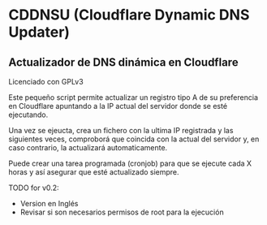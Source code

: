 # CDDNSU (Cloudflare Dynamic DNS Updater)
## Actualizador de DNS dinámica en Cloudflare

Licenciado con GPLv3

Este pequeño script permite actualizar un registro tipo A de su preferencia en Cloudflare apuntando a la IP actual del servidor donde se esté ejecutando.

Una vez se ejeucta, crea un fichero con la ultima IP registrada y las siguientes veces, comproborá que coincida con la actual del servidor y, en caso contrario, la actualizará automaticamente. 

Puede crear una tarea programada (cronjob) para que se ejecute cada X horas y así asegurar que esté actualizado siempre.

TODO for v0.2:
- Version en Inglés
- Revisar si son necesarios permisos de root para la ejecución